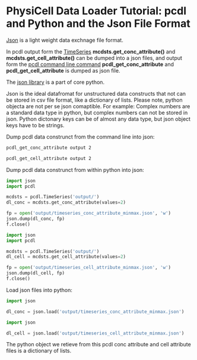 # PhysiCell Data Loader Tutorial: pcdl and Python and the Json File Format

[Json](https://www.json.org/json-en.html) is a light weight data exchnage file format.

In pcdl output form the [TimeSeries](https://github.com/elmbeech/physicelldataloader/blob/master/man/TUTORIAL_python3_timeseries.md) **mcdsts.get_conc_attribute()** and **mcdsts.get_cell_attribute()** can be dumped into a json files, and output form the [pcdl command line command](https://github.com/elmbeech/physicelldataloader/blob/master/man/TUTORIAL_commandline.md) **pcdl_get_conc_attribute**  and **pcdl_get_cell_attribute** is dumped as json file.

The [json library](https://docs.python.org/3/library/json.html) is a part of core python.

Json is the ideal datafromat for unstructured data constructs that not can be stored in csv file format, like a dictionary of lists.
Please note, python objecta are not per se json comaptible.
For example: 
Complex numbers are a standard data type in python, but complex numbers can not be stored in json. 
Python dictonary keys can be of almost any data type, but json object keys have to be strings.


Dump pcdl data construnct from the command line into json:

```bash
pcdl_get_conc_attribute output 2
```
```bash
pcdl_get_cell_attribute output 2
```

Dump pcdl data construnct from within python into json:

```python
import json
import pcdl

mcdsts = pcdl.TimeSeries('output/')
dl_conc = mcdsts.get_conc_attribute(values=2)

fp = open('output/timeseries_conc_attribute_minmax.json', 'w')
json.dump(dl_conc, fp)
f.close()
```

```python
import json
import pcdl

mcdsts = pcdl.TimeSeries('output/')
dl_cell = mcdsts.get_cell_attribute(values=2)

fp = open('output/timeseries_cell_attribute_minmax.json', 'w')
json.dump(dl_cell, fp)
f.close()
```


Load json files into python:

```python
import json

dl_conc = json.load('output/timeseries_conc_attribute_minmax.json')
```
```python
import json

dl_cell = json.load('output/timeseries_cell_attribute_minmax.json')
```
The python object we retieve from this pcdl conc attribute and cell attribute files is a dictionary of lists.

